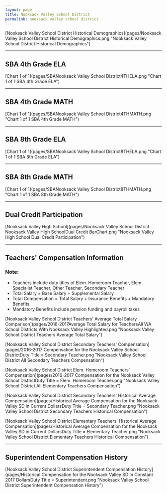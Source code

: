 ```yaml
---
layout: page
title: Nooksack Valley School District
permalink: nooksack valley school district
---
```



[Nooksack Valley School District Historical Demographics](pages/Nooksack Valley School District Historical Demographics.png "Nooksack Valley School District Historical Demographics")

___

## SBA 4th Grade ELA

[Chart 1 of 1](pages/SBANooksack Valley School District4THELA.png "Chart 1 of 1 SBA 4th Grade ELA")


___

## SBA 4th Grade MATH

[Chart 1 of 1](pages/SBANooksack Valley School District4THMATH.png "Chart 1 of 1 SBA 4th Grade MATH")


___

## SBA 8th Grade ELA

[Chart 1 of 1](pages/SBANooksack Valley School District8THELA.png "Chart 1 of 1 SBA 8th Grade ELA")


___

## SBA 8th Grade MATH

[Chart 1 of 1](pages/SBANooksack Valley School District8THMATH.png "Chart 1 of 1 SBA 8th Grade MATH")


___

## Dual Credit Participation

[Nooksack Valley High School](pages/Nooksack Valley School District Nooksack Valley High SchoolDual Credit BarChart.png "Nooksack Valley High School Dual Credit Participation")


___

## Teachers' Compensation Information
### Note:
- Teachers include duty titles of Elem. Homeroom Teacher, Elem. Specialist Teacher, Other Teacher, Secondary Teacher
- Total Salary = Base Salary + Supplemental Salary
- Total Compensation = Total Salary + Insurance Benefits + Mandatory Benefits
- Mandatory Benefits include pension funding and payroll taxes

[Nooksack Valley School District Teachers' Average Total Salary Comparison](pages/2016-2017Average Total Salary for TeachersAll WA School Districts With Nooksack Valley Highlighted.png "Nooksack Valley School District Teachers Average Total Salary")

[Nooksack Valley School District Secondary Teachers' Compensation](pages/2016-2017 Compensation for the Nooksack Valley School DistrictDuty Title = Secondary Teacher.png "Nooksack Valley School District All Secondary Teachers Compensation")

[Nooksack Valley School District Elem. Homeroom Teachers' Compensation](pages/2016-2017 Compensation for the Nooksack Valley School DistrictDuty Title = Elem. Homeroom Teacher.png "Nooksack Valley School District All Elementary Teachers Compensation")

[Nooksack Valley School District Secondary Teachers' Historical Average Compensation](pages/Historical Average Compensation for the Nooksack Valley SD in Current DollarsDuty Title = Secondary Teacher.png "Nooksack Valley School District Secondary Teachers Historical Compensation")

[Nooksack Valley School District Elementary Teachers' Historical Average Compensation](pages/Historical Average Compensation for the Nooksack Valley SD in Current DollarsDuty Title = Elementary Teacher.png "Nooksack Valley School District Elementary Teachers Historical Compensation")


___

## Superintendent Compensation History

[Nooksack Valley School District Superintendent Compensation History](pages/Historical Compensation for the Nooksack Valley SD in Constant 2017 DollarsDuty Title = Superintendent.png "Nooksack Valley School District Superintendent Compensation History")

